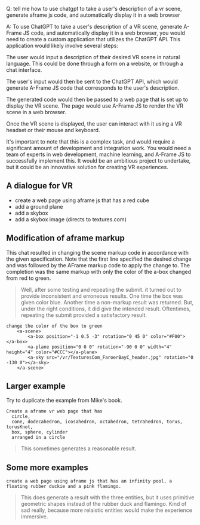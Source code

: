 Q:
tell me how to use chatgpt to take a user's description of a vr scene, generate aframe js code, and automatically display it in a web browser

A:
To use ChatGPT to take a user's description of a VR scene, generate A-Frame JS code, and automatically display it in a web browser, you would need to create a custom application that utilizes the ChatGPT API. This application would likely involve several steps:

The user would input a description of their desired VR scene in natural language. This could be done through a form on a website, or through a chat interface.

The user's input would then be sent to the ChatGPT API, which would generate A-Frame JS code that corresponds to the user's description.

The generated code would then be passed to a web page that is set up to display the VR scene. The page would use A-Frame JS to render the VR scene in a web browser.

Once the VR scene is displayed, the user can interact with it using a VR headset or their mouse and keyboard.

It's important to note that this is a complex task, and would require a significant amount of development and integration work. You would need a team of experts in web development, machine learning, and A-Frame JS to successfully implement this. It would be an ambitious project to undertake, but it could be an innovative solution for creating VR experiences.

## A dialogue for VR
- create a web page using aframe js that has a red cube
- add a ground plane
- add a skybox
- add a skybox image (directs to textures.com)

## Modification of aframe markup
This chat resulted in changing the scene markup code
in accordance with the given specification.
Note that the first line specified the desired change
and was followed by the AFrame markup code to apply the
change to. The completion was the same markup with only
the color of the a-box changed from red to green.
> Well, after some testing and repeating the submit. it turned out 
> to provide inconsistent and erroneous results.
> One time the box was given color blue.
> Another time a non-markup result was returned.
> But, under the right conditions, it did give the intended result.
> Oftentimes, repeating the submit provided a satisfactory result.
```
change the color of the box to green
    <a-scene>
        <a-box position="-1 0.5 -3" rotation="0 45 0" color="#F00"></a-box>
        <a-plane position="0 0 0" rotation="-90 0 0" width="4" height="4" color="#CCC"></a-plane>
        <a-sky src="/vr/TexturesCom_FaroerBayC_header.jpg" rotation="0 -130 0"></a-sky>
    </a-scene>
```

## Larger example
Try to duplicate the example from Mike's book.
```
Create a aframe vr web page that has
  circle,
  cone, dodecahedron, icosahedron, octahedron, tetrahedron, torus, torusKnot,
  box, sphere, cylinder
  arranged in a circle
```
> This sometimes generates a reasonable result.

## Some more examples
```
create a web page using aframe js that has an infinity pool, a floating rubber duckie and a pink flamingo.
```
> This does generate a result with the three entities, 
> but it uses primitive geometric shapes instead of the rubber duck and flamingo.
> Kind of sad really, because more relaistic entities
> would make the experience immersive.
